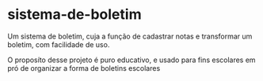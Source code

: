 # sistema-de-boletim
Um sistema de boletim, cuja a função de cadastrar notas e transformar um boletim, com facilidade de uso.

O proposíto desse projeto é puro educativo, e usado para fins escolares em pró de organizar a forma de boletins escolares
